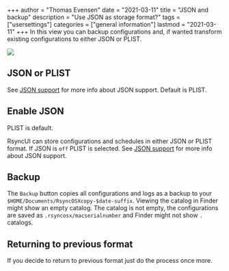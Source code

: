+++
author = "Thomas Evensen"
date = "2021-03-11"
title =  "JSON and backup"
description = "Use JSON as storage format?"
tags = ["usersettings"]
categories = ["general information"]
lastmod = "2021-03-11"
+++
In this view you can backup configurations and, if wanted transform existing configurations to either JSON or PLIST.

![](/images/usersettings/json.png)

## JSON or PLIST

See [JSON support](/post/json/) for more info about JSON support. Default is PLIST.

## Enable JSON

PLIST is default.

RsyncUI can store configurations and schedules in either JSON or PLIST format. If JSON is `off` PLIST is selected. See [JSON support](/post/json/) for more info about JSON support.

## Backup

The `Backup` button copies all configurations and logs as a backup to your `$HOME/Documents/RsyncOSXcopy-$date-suffix`. Viewing the catalog in Finder might show an empty catalog. The catalog is not empty, the configurations are saved as `.rsyncosx/macserialnumber` and Finder might not show `.` catalogs.

## Returning to previous format

If you decide to return to previous format just do the process once more.
